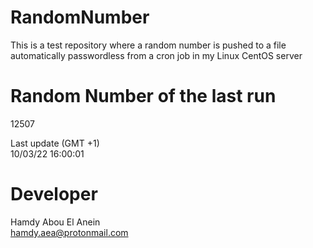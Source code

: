 # RandomNumber    
This is a test repository where a random number is pushed to a file automatically passwordless from a cron job in my Linux CentOS server    
# Random Number of the last run   
12507
      
Last update (GMT +1)    
10/03/22 16:00:01
# Developer    
Hamdy Abou El Anein   
hamdy.aea@protonmail.com
